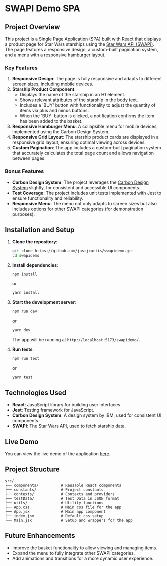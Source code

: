 # SWAPI Demo SPA

## Project Overview

This project is a Single Page Application (SPA) built with React that displays a product page for Star Wars starships using the [Star Wars API (SWAPI)](https://swapi.dev/documentation). The page features a responsive design, a custom-built pagination system, and a menu with a responsive hamburger layout.

### Key Features

1. **Responsive Design**: The page is fully responsive and adapts to different screen sizes, including mobile devices.
2. **Starship Product Component**: 
   - Displays the name of the starship in an H1 element.
   - Shows relevant attributes of the starship in the body text.
   - Includes a 'BUY' button with functionality to adjust the quantity of items via plus and minus buttons.
   - When the 'BUY' button is clicked, a notification confirms the item has been added to the basket.
3. **Responsive Hamburger Menu**: A collapsible menu for mobile devices, implemented using the Carbon Design System.
4. **Responsive Grid Layout**: The starship product cards are displayed in a responsive grid layout, ensuring optimal viewing across devices.
5. **Custom Pagination**: The app includes a custom-built pagination system that accurately calculates the total page count and allows navigation between pages.

### Bonus Features

- **Carbon Design System**: The project leverages the [Carbon Design System](https://carbondesignsystem.com/) slightly, for consistent and accessible UI components.
- **Test Coverage**: The project includes unit tests implemented with Jest to ensure functionality and reliability.
- **Responsive Menu**: The menu not only adapts to screen sizes but also includes options for other SWAPI categories (for demonstration purposes).

## Installation and Setup

1. **Clone the repository**:
   ```bash
   git clone https://github.com/justjcurtis/swapidemo.git
   cd swapidemo
   ```

2. **Install dependencies**:
   ```bash
   npm install
   ```
   or
   ```bash
   yarn install
   ```

3. **Start the development server**:
   ```bash
   npm run dev 
   ```
   or
   ```bash
   yarn dev
   ```
   The app will be running at `http://localhost:5173/swapidemo/`.

4. **Run tests**:
   ```bash
   npm run test
   ```
   or
   ```bash
   yarn test 
   ```

## Technologies Used

- **React**: JavaScript library for building user interfaces.
- **Jest**: Testing framework for JavaScript.
- **Carbon Design System**: A design system by IBM, used for consistent UI components.
- **SWAPI**: The Star Wars API, used to fetch starship data.

## Live Demo

You can view the live demo of the application [here](https://justjcurtis.dev/swapidemo/). 

## Project Structure

```
src/
├── components/          # Reusable React components
├── constants/           # Project constants 
├── contexts/            # Contexts and providers
├── testData/            # Test Data in JSON format
├── utils/               # Utility functions
├── App.css              # Main css file for the app
├── App.jsx              # Main app component
├── index.jsx            # Default css setup
└── Main.jsx             # Setup and wrappers for the app
```

## Future Enhancements

- Improve the basket functionality to allow viewing and managing items.
- Expand the menu to fully integrate other SWAPI categories.
- Add animations and transitions for a more dynamic user experience.

